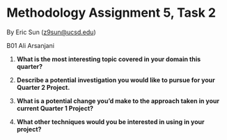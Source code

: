 # Methodology Assignment 5, Task 2

By Eric Sun (z9sun@ucsd.edu)

B01 Ali Arsanjani

1. **What is the most interesting topic covered in your domain this quarter?**



2. **Describe a potential investigation you would like to pursue for your Quarter 2 Project.**



3. **What is a potential change you’d make to the approach taken in your current Quarter 1 Project?**



4. **What other techniques would you be interested in using in your project?**

